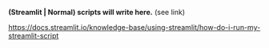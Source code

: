 **(Streamlit | Normal) scripts will write here.** (see link) 

https://docs.streamlit.io/knowledge-base/using-streamlit/how-do-i-run-my-streamlit-script